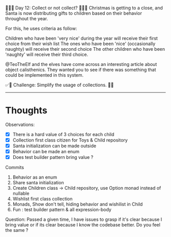 🌟🌟🌟 Day 12: Collect or not collect? 🌟🌟🌟
Christmas is getting to a close, and Santa is now distributing gifts to children based on their behavior throughout the year.

For this, he uses criteria as follow:

Children who have been 'very nice' during the year will receive their first choice from their wish list
The ones who have been 'nice' (occasionally naughty) will receive their second choice
The other children who have been 'naughty' will receive their third choice.

@TeoTheElf and the elves have come across an interesting article about object calisthenics.
They wanted you to see if there was something that could be implemented in this system.

✅🚀 Challenge: Simplify the usage of collections. 🚀✅

---

# Thoughts
Observations:
- [X] There is a hard value of 3 choices for each child
- [X] Collection first class citizen for Toys & Child repository
- [X] Santa initialization can be made outside
- [X] Behavior can be made an enum
- [X] Does test builder pattern bring value ?

Commits
1. Behavior as an enum 
2. Share santa initialization
3. Create Children class -> Child repository, use Option monad instead of nullable
4. Wishlist first class collection
5. Monads, Show don't tell, hiding behavior and wishilist in Child
6. Fun : test builder pattern & all expression-body

Question:
Passed a given time, I have issues to grasp if it's clear because I bring value or if its clear because I know the codebase better.
Do you feel the same ?
